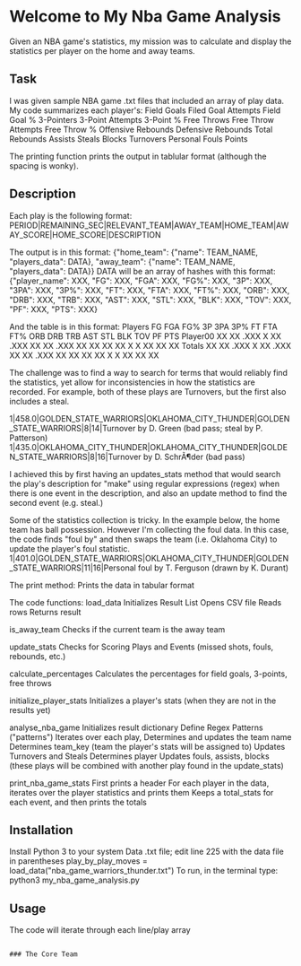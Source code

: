 # Welcome to My Nba Game Analysis
Given an NBA game's statistics, my mission was to calculate and display the statistics per player on the home and away teams.

## Task
I was given sample NBA game .txt files that included an array of play data. My code summarizes each player's:
Field Goals
Filed Goal Attempts
Field Goal %
3-Pointers
3-Point Attempts
3-Point %
Free Throws
Free Throw Attempts
Free Throw %
Offensive Rebounds
Defensive Rebounds
Total Rebounds
Assists
Steals
Blocks
Turnovers
Personal Fouls
Points

The printing function prints the output in tablular format (although the spacing is wonky).

## Description
Each play is the following format:
PERIOD|REMAINING_SEC|RELEVANT_TEAM|AWAY_TEAM|HOME_TEAM|AWAY_SCORE|HOME_SCORE|DESCRIPTION

The output is in this format:
{"home_team": {"name": TEAM_NAME, "players_data": DATA}, "away_team": {"name": TEAM_NAME, "players_data": DATA}}
DATA will be an array of hashes with this format:
{"player_name": XXX, "FG": XXX, "FGA": XXX, "FG%": XXX, "3P": XXX, "3PA": XXX, "3P%": XXX, "FT": XXX, "FTA": XXX, "FT%": XXX, "ORB": XXX, "DRB": XXX, "TRB": XXX, "AST": XXX, "STL": XXX, "BLK": XXX, "TOV": XXX, "PF": XXX, "PTS": XXX}

And the table is in this format:
Players	    FG	FGA	FG%	    3P	3PA	3P%	    FT	FTA	FT%	    ORB	DRB	TRB	AST	STL	BLK	TOV	PF	PTS
Player00	XX	XX	.XXX	X	XX	.XXX	XX	XX	.XXX	XX	XX	XX	XX	X	X	XX	XX	XX
Totals	    XX	XX	.XXX	X	XX	.XXX	XX	XX	.XXX	XX	XX	XX	XX	X	X	XX	XX	XX

The challenge was to find a way to search for terms that would reliably find the statistics, yet allow for inconsistencies in how the statistics are recorded. For example, both of these plays are Turnovers, but the first also includes a steal.

1|458.0|GOLDEN_STATE_WARRIORS|OKLAHOMA_CITY_THUNDER|GOLDEN_STATE_WARRIORS|8|14|Turnover by D. Green (bad pass; steal by P. Patterson)
1|435.0|OKLAHOMA_CITY_THUNDER|OKLAHOMA_CITY_THUNDER|GOLDEN_STATE_WARRIORS|8|16|Turnover by D. SchrÃ¶der (bad pass)

I achieved this by first having an updates_stats method that would search the play's description for "make" using regular expressions (regex) when there is one event in the description, and also an update method to find the second event (e.g. steal.)

Some of the statistics collection is tricky. In the example below, the home team has ball possession. However I'm collecting the foul data. In this case, the code finds "foul by" and then swaps the team (i.e. Oklahoma City) to update the player's foul statistic.
1|401.0|GOLDEN_STATE_WARRIORS|OKLAHOMA_CITY_THUNDER|GOLDEN_STATE_WARRIORS|11|16|Personal foul by T. Ferguson (drawn by K. Durant)

The print method:
Prints the data in tabular format




The code functions:
load_data
Initializes Result List
Opens CSV file
Reads rows
Returns result

is_away_team
Checks if the current team is the away team

update_stats
Checks for Scoring Plays and Events (missed shots, fouls, rebounds, etc.)

calculate_percentages
Calculates the percentages for field goals, 3-points, free throws

initialize_player_stats
Initializes a player's stats (when they are not in the results yet)

analyse_nba_game
Initializes result dictionary
Define Regex Patterns ("patterns")
Iterates over each play, 
Determines and updates the team name
Determines team_key (team the player's stats will be assigned to)
Updates Turnovers and Steals
Determines player
Updates fouls, assists, blocks (these plays will be combined with another play found in the update_stats)

print_nba_game_stats
First prints a header
For each player in the data, iterates over the player statistics and prints them
Keeps a total_stats for each event, and then prints the totals







## Installation
Install Python 3 to your system
Data .txt file; edit line 225 with the data file in parentheses
play_by_play_moves = load_data("nba_game_warriors_thunder.txt")
To run, in the terminal type: python3 my_nba_game_analysis.py


## Usage
The code will iterate through each line/play array

```

### The Core Team